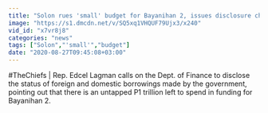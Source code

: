 ```yaml
---
title: "Solon rues 'small' budget for Bayanihan 2, issues disclosure challenge to gov't"
image: "https://s1.dmcdn.net/v/SQ5xq1VHQUF79Ujx3/x240"
vid_id: "x7vr8j8"
categories: "news"
tags: ["Solon","'small'","budget"]
date: "2020-08-27T09:45:08+03:00"
---
```

#TheChiefs | Rep. Edcel Lagman calls on the Dept. of Finance to disclose the status of foreign and domestic borrowings made by the government, pointing out that there is an untapped P1 trillion left to spend in funding for Bayanihan 2.
